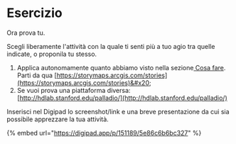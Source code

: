 # Esercizio

Ora prova tu.

Scegli liberamente l'attività con la quale ti senti più a tuo agio tra quelle indicate, o proponila tu stesso.

1. Applica autonomamente quanto abbiamo visto nella sezione[ Cosa fare](cosa-fare.md). Parti da qua [https://storymaps.arcgis.com/stories](https://storymaps.arcgis.com/stories)&#x20;
2. Se vuoi prova una piattaforma diversa: [http://hdlab.stanford.edu/palladio/](http://hdlab.stanford.edu/palladio/)

Inserisci nel Digipad lo screenshot/link e una breve presentazione da cui sia possibile apprezzare la tua attività.&#x20;

{% embed url="https://digipad.app/p/151189/5e86c6b6bc327" %}

